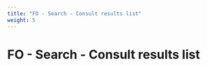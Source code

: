 ```yaml
---
title: "FO - Search - Consult results list"
weight: 5
---
```


# FO - Search - Consult results list
